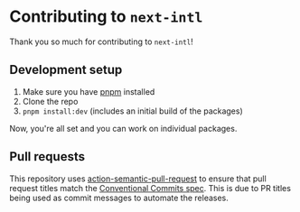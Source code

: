 # Contributing to `next-intl`

Thank you so much for contributing to `next-intl`!

## Development setup

1. Make sure you have [pnpm](https://pnpm.io/) installed
2. Clone the repo
3. `pnpm install:dev` (includes an initial build of the packages)

Now, you're all set and you can work on individual packages.

## Pull requests

This repository uses [action-semantic-pull-request](https://github.com/amannn/action-semantic-pull-request) to ensure that pull request titles match the [Conventional Commits spec](https://www.conventionalcommits.org/en/v1.0.0/). This is due to PR titles being used as commit messages to automate the releases.
